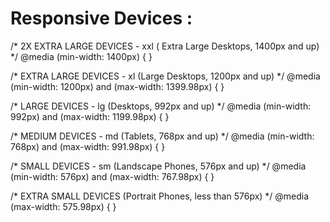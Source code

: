 # Responsive Devices :
/* 2X EXTRA LARGE DEVICES - xxl ( Extra Large Desktops, 1400px and up) */
@media (min-width: 1400px) {
}

/* EXTRA LARGE DEVICES - xl (Large Desktops, 1200px and up) */
@media (min-width: 1200px) and (max-width: 1399.98px) {
}

/* LARGE DEVICES - lg (Desktops, 992px and up) */
@media (min-width: 992px) and (max-width: 1199.98px) {
}

/* MEDIUM DEVICES - md (Tablets, 768px and up) */
@media (min-width: 768px) and (max-width: 991.98px) {
}

/* SMALL DEVICES - sm (Landscape Phones, 576px and up) */
@media (min-width: 576px) and (max-width: 767.98px) {
}

/* EXTRA SMALL DEVICES (Portrait Phones, less than 576px) */
@media (max-width: 575.98px) {
}
